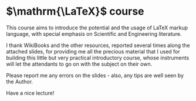 # $\mathrm{\LaTeX}$ course

This course aims to introduce the potential and the usage of LaTeX markup language, with special emphasis on Scientific and Engineering literature.

I thank WikiBooks and the other resources, reported several times along the attached slides, for providing me all the precious material that I used for building this little but very practical introductory course, whose instruments will let the attendants to go on with the subject on their own.

Please report me any errors on the slides - also, any tips are well seen by the Author.

Have a nice lecture!

